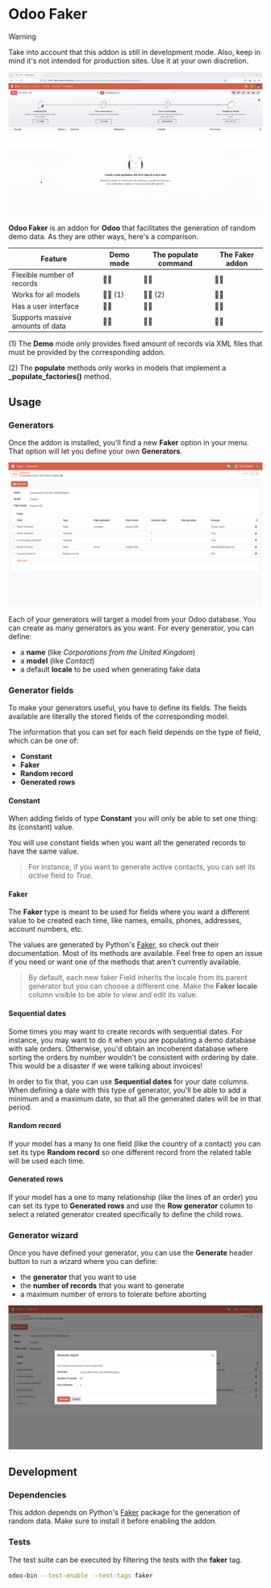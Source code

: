 # Odoo Faker

> [!WARNING]
>
> Take into account that this addon is still in development mode. Also, keep in mind it's not intended for production sites. Use it at your own discretion.

![Screencast of Odoo Faker generating 25 random sale orders](./static/description/screenshots/screencast.gif)

**Odoo Faker** is an addon for **Odoo** that facilitates the generation of random demo data. As they are other ways, here's a comparison.

| Feature                          | **Demo** mode | The **populate** command | The **Faker** addon |
| -------------------------------- | ------------- | ------------------------ | ------------------- |
| Flexible number of records       | 👎🏿            | 👍🏿                       | 👍🏿                  |
| Works for all models             | 👎🏿 (1)        | 👎🏿 (2)                   | 👍🏿                  |
| Has a user interface             | 👎🏿            | 👎🏿                       | 👍🏿                  |
| Supports massive amounts of data | 👎🏿            | 👍🏿                       | 👎🏿                  |

(1) The **Demo** mode only provides fixed amount of records via XML files that must be provided by the corresponding addon.

(2) The **populate** methods only works in models that implement a **\_populate_factories()** method.

## Usage

### Generators

Once the addon is installed, you'll find a new **Faker** option in your menu. That option will let you define your own **Generators**.

![Screenshot of the Odoo Faker generator form](./static/description/screenshots/generator_screenshot.png)

Each of your generators will target a model from your Odoo database. You can create as many generators as you want. For every generator, you can define:

- a **name** (like _Corporations from the United Kingdom_)
- a **model** (like _Contact_)
- a default **locale** to be used when generating fake data

### Generator fields

To make your generators useful, you have to define its fields. The fields available are literally the stored fields of the corresponding model.

The information that you can set for each field depends on the type of field, which can be one of:

- **Constant**
- **Faker**
- **Random record**
- **Generated rows**

#### Constant

When adding fields of type **Constant** you will only be able to set one thing: its (constant) value.

You will use constant fields when you want all the generated records to have the same value.

> For instance, if you want to generate active contacts, you can set its _active_ field to _True_.

#### Faker

The **Faker** type is meant to be used for fields where you want a different value to be created each time, like names, emails, phones, addresses, account numbers, etc.

The values are generated by Python's [Faker](https://faker.readthedocs.io), so check out their documentation. Most of its methods are available. Feel free to open an issue if you need or want one of the methods that aren't currently available.

> By default, each new faker Field inherits the locale from its parent generator but you can choose a different one. Make the **Faker locale** column visible to be able to view and edit its value.

#### Sequential dates

Some times you may want to create records with sequential dates. For instance, you may want to do it when you are populating a demo database with sale orders. Otherwise, you'd obtain an incoherent database where sorting the orders by number wouldn't be consistent with ordering by date. This would be a disaster if we were talking about invoices!

In order to fix that, you can use **Sequential dates** for your date columns. When defining a date with this type of generator, you'll be able to add a minimum and a maximum date, so that all the generated dates will be in that period.

#### Random record

If your model has a many to one field (like the country of a contact) you can set its type **Random record** so one different record from the related table will be used each time.

#### Generated rows

If your model has a one to many relationship (like the lines of an order) you can set its type to **Generated rows** and use the **Row generator** column to select a related generator created specifically to define the child rows.

### Generator wizard

Once you have defined your generator, you can use the **Generate** header button to run a wizard where you can define:

- the **generator** that you want to use
- the **number of records** that you want to generate
- a maximum number of errors to tolerate before aborting

![Screenshot of the Odoo Faker generator wizard](./static/description/screenshots/generator_wizard.png)

## Development

### Dependencies

This addon depends on Python's [Faker](https://faker.readthedocs.io) package for the generation of random data. Make sure to install it before enabling the addon.

### Tests

The test suite can be executed by filtering the tests with the **faker** tag.

```bash
odoo-bin --test-enable --test-tags faker
```
